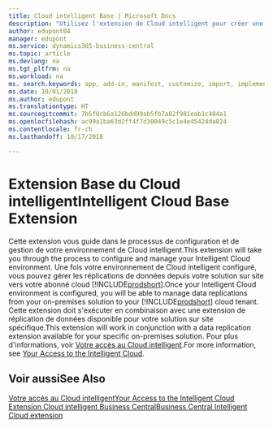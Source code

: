 ```yaml
---
title: Cloud intelligent Base | Microsoft Docs
description: "Utilisez l'extension de Cloud intelligent pour créer une copie cloud de vos données afin d'être connecté au Cloud intelligent."
author: edupont04
manager: edupont
ms.service: dynamics365-business-central
ms.topic: article
ms.devlang: na
ms.tgt_pltfrm: na
ms.workload: na
ms. search.keywords: app, add-in, manifest, customize, import, implement
ms.date: 10/01/2018
ms.author: edupont
ms.translationtype: HT
ms.sourcegitcommit: 7b5f8cb6a126bdd99ab5fb7a82f981eab1c484a1
ms.openlocfilehash: ac99a1ba63d2ff4f7d30049c5c1e4e45424da824
ms.contentlocale: fr-ch
ms.lasthandoff: 10/17/2018

---
```


# <a name="intelligent-cloud-base-extension"></a><span data-ttu-id="be270-103">Extension Base du Cloud intelligent</span><span class="sxs-lookup"><span data-stu-id="be270-103">Intelligent Cloud Base Extension</span></span>

<span data-ttu-id="be270-104">Cette extension vous guide dans le processus de configuration et de gestion de votre environnement de Cloud intelligent.</span><span class="sxs-lookup"><span data-stu-id="be270-104">This extension will take you through the process to configure and manage your Intelligent Cloud environment.</span></span> <span data-ttu-id="be270-105">Une fois votre environnement de Cloud intelligent configuré, vous pouvez gérer les réplications de données depuis votre solution sur site vers votre abonné cloud [!INCLUDE[prodshort](includes/prodshort.md)].</span><span class="sxs-lookup"><span data-stu-id="be270-105">Once your Intelligent Cloud environment is configured, you will be able to manage data replications from your on-premises solution to your [!INCLUDE[prodshort](includes/prodshort.md)] cloud tenant.</span></span> <span data-ttu-id="be270-106">Cette extension doit s'exécuter en combinaison avec une extension de réplication de données disponible pour votre solution sur site spécifique.</span><span class="sxs-lookup"><span data-stu-id="be270-106">This extension will work in conjunction with a data replication extension available for your specific on-premises solution.</span></span> <span data-ttu-id="be270-107">Pour plus d'informations, voir [Votre accès au Cloud intelligent](about-intelligent-cloud.md).</span><span class="sxs-lookup"><span data-stu-id="be270-107">For more information, see [Your Access to the Intelligent Cloud](about-intelligent-cloud.md).</span></span>  

## <a name="see-also"></a><span data-ttu-id="be270-108">Voir aussi</span><span class="sxs-lookup"><span data-stu-id="be270-108">See Also</span></span>

[<span data-ttu-id="be270-109">Votre accès au Cloud intelligent</span><span class="sxs-lookup"><span data-stu-id="be270-109">Your Access to the Intelligent Cloud</span></span>](about-intelligent-cloud.md)  
[<span data-ttu-id="be270-110">Extension Cloud intelligent Business Central</span><span class="sxs-lookup"><span data-stu-id="be270-110">Business Central Intelligent Cloud extension</span></span>](ui-extensions-data-replication.md)  

